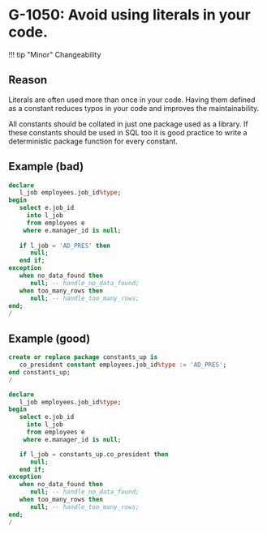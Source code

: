 # G-1050: Avoid using literals in your code.

!!! tip "Minor"
    Changeability

## Reason

Literals are often used more than once in your code. Having them defined as a constant reduces typos in your code and improves the maintainability.

All constants should be collated in just one package used as a library. If these constants should be used in SQL too it is good practice to write a deterministic package function for every constant.

## Example (bad)

``` sql
declare
   l_job employees.job_id%type;
begin
   select e.job_id
     into l_job
     from employees e
    where e.manager_id is null;
   
   if l_job = 'AD_PRES' then
      null;
   end if;
exception
   when no_data_found then 
      null; -- handle_no_data_found;
   when too_many_rows then 
      null; -- handle_too_many_rows; 
end;
/
```

## Example (good)

``` sql
create or replace package constants_up is
   co_president constant employees.job_id%type := 'AD_PRES';
end constants_up;
/

declare
   l_job employees.job_id%type;
begin
   select e.job_id
     into l_job
     from employees e
    where e.manager_id is null;

   if l_job = constants_up.co_president then
      null;
   end if;
exception
   when no_data_found then 
      null; -- handle_no_data_found;
   when too_many_rows then 
      null; -- handle_too_many_rows; 
end;
/
```
